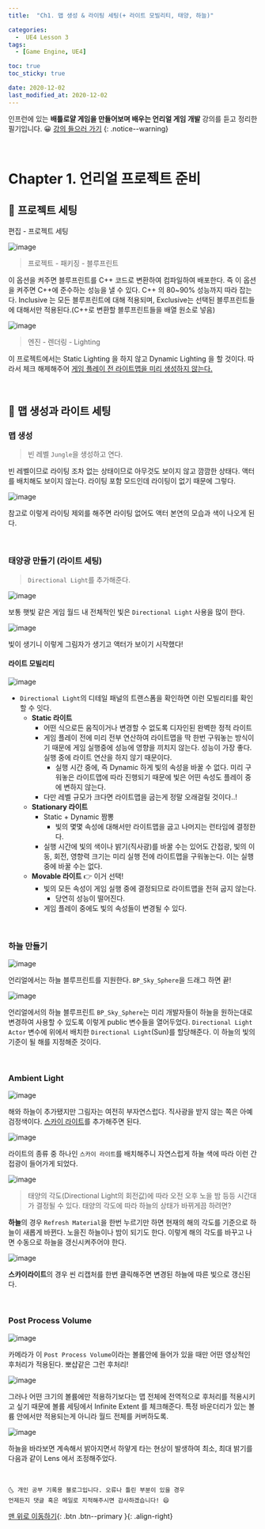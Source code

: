 ```yaml
---
title:  "Ch1. 맵 생성 & 라이팅 세팅(+ 라이트 모빌리티, 태양, 하늘)" 

categories:
  -  UE4 Lesson 3 
tags:
  - [Game Engine, UE4]

toc: true
toc_sticky: true

date: 2020-12-02
last_modified_at: 2020-12-02
---
```


인프런에 있는 **배틀로얄 게임을 만들어보며 배우는 언리얼 게임 개발** 강의를 듣고 정리한 필기입니다. 😀 [강의 들으러 가기](https://www.inflearn.com/course/unreal-%EC%96%B8%EB%A6%AC%EC%96%BC-%EA%B2%8C%EC%9E%84-%EA%B0%9C%EB%B0%9C-%EA%B0%95%EC%A2%8C#description)
{: .notice--warning}

<br>

# Chapter 1. 언리얼 프로젝트 준비

## 🚕 프로젝트 세팅

편집 - 프로젝트 세팅

![image](https://user-images.githubusercontent.com/42318591/100848992-3f4acb00-34c5-11eb-9135-f409a0dc542c.png)

> 프로젝트 - 패키징 - 블루프린트

이 옵션을 켜주면 블루프린트를 C++ 코드로 변환하여 컴파일하여 배포한다. 즉 이 옵션을 켜주면 C++에 준수하는 성능을 낼 수 있다. C++ 의 80~90% 성능까지 따라 잡는다. Inclusive 는 모든 블루프린트에 대해 적용되며, Exclusive는 선택된 블루프린트들에 대해서만 적용된다.(C++로 변환할 블루프린트들을 배열 원소로 넣음)

![image](https://user-images.githubusercontent.com/42318591/100849056-5be70300-34c5-11eb-9e1b-4b1a82d9e999.png)

> 엔진 - 렌더링 - Lighting

이 프로젝트에서는 Static Lighting 을 하지 않고 Dynamic Lighting 을 할 것이다. 따라서 체크 해제해주어 <u>게임 플레이 전 라이트맵을 미리 생성하지 않는다.</u>


<br>

## 🚗 맵 생성과 라이트 세팅

### 맵 생성

> 빈 레벨 `Jungle`을 생성하고 연다.

빈 레벨이므로 라이팅 조차 없는 상태이므로 아무것도 보이지 않고 깜깜한 상태다. 액터를 배치해도 보이지 않는다. 라이팅 포함 모드인데 라이팅이 없기 때문에 그렇다.

![image](https://user-images.githubusercontent.com/42318591/100850506-3ce97080-34c7-11eb-80e3-b697eed62c23.png)

참고로 이렇게 라이팅 제외를 해주면 라이팅 없어도 액터 본연의 모습과 색이 나오게 된다.

<br>

### 태양광 만들기 (라이트 세팅)

> `Directional Light`를 추가해준다.

![image](https://user-images.githubusercontent.com/42318591/100851486-a322c300-34c8-11eb-9696-b9d18e9839c8.png)

보통 햇빛 같은 게임 월드 내 전체적인 빛은 `Directional Light` 사용을 많이 한다.

![image](https://user-images.githubusercontent.com/42318591/100851666-d82f1580-34c8-11eb-8546-c47535b0204d.png)

빛이 생기니 이렇게 그림자가 생기고 액터가 보이기 시작했다!

#### 라이트 모빌리티 

![image](https://user-images.githubusercontent.com/42318591/100852301-a66a7e80-34c9-11eb-9e1e-6103c2c06121.png)

- `Directional Light`의 디테일 패널의 트랜스폼을 확인하면 이런 모빌리티를 확인할 수 잇다.
  - **Static 라이트**
    - 어떤 식으로든 움직이거나 변경할 수 없도록 디자인된 완벽한 정적 라이트
    - 게임 플레이 전에 미리 전부 연산하여 라이트맵을 딱 한번 구워놓는 방식이기 때문에 게임 실행중에 성능에 영향을 끼치지 않는다. 성능이 가장 좋다. 실행 중에 라이트 연산을 하지 않기 때문이다. 
      - 실행 시간 중에, 즉 Dynamic 하게 빛의 속성을 바꿀 수 없다. 미리 구워놓은 라이트맵에 따라 진행되기 때문에 빛은 어떤 속성도 플레이 중에 변하지 않는다.
    - 다만 레벨 규모가 크다면 라이트맵을 굽는게 정말 오래걸릴 것이다..! 
  - **Stationary 라이트**
    - Static + Dynamic 짬뽕
      - 빛의 몇몇 속성에 대해서만 라이트맵을 굽고 나머지는 런타임에 결정한다.
    - 실행 시간에 빛의 색이나 밝기(직사광)를 바꿀 수는 있어도 간접광, 빛의 이동, 회전, 영향력 크기는 미리 실행 전에 라이트맵을 구워놓는다. 이는 실행 중에 바꿀 수는 없다.
  - **Movable 라이트** 👉 이거 선택! 
    - 빛의 모든 속성이 게임 실행 중에 결정되므로 라이트맵을 전혀 굽지 않는다. 
      - 당연히 성능이 떨어진다. 
    - 게임 플레이 중에도 빛의 속성들이 변경될 수 있다.


<br>

### 하늘 만들기 

![image](https://user-images.githubusercontent.com/42318591/100852694-34466980-34ca-11eb-909a-4a4381544df5.png)

언리얼에서는 하늘 블루프린트를 지원한다. `BP_Sky_Sphere`을 드래그 하면 끝!

![image](https://user-images.githubusercontent.com/42318591/100852954-85eef400-34ca-11eb-8db0-de25ed39ad0c.png)

언리얼에서의 하늘 블루프린트 `BP_Sky_Sphere`는 미리 개발자들이 하늘을 원하는대로 변경하여 사용할 수 있도록 이렇게 public 변수들을 열어두었다. `Directional Light Actor` 변수에 위에서 배치한 `Directional Light`(Sun)를 할당해준다. 이 하늘의 빛의 기준이 될 해를 지정해준 것이다. 

<br>

### Ambient Light

![image](https://user-images.githubusercontent.com/42318591/100853202-d6fee800-34ca-11eb-9cda-f806e3922293.png)

해와 하늘이 추가됐지만 그림자는 여전히 부자연스럽다. 직사광을 받지 않는 쪽은 아예 검정색이다. <u>스카이 라이트</u>를 추가해주면 된다.

![image](https://user-images.githubusercontent.com/42318591/100853296-f39b2000-34ca-11eb-84d9-ee1fac05bfc5.png)

라이트의 종류 중 하나인 `스카이 라이트`를 배치해주니 자연스럽게 하늘 색에 따라 이런 간접광이 들어가게 되었다. 

![image](https://user-images.githubusercontent.com/42318591/100854848-e2531300-34cc-11eb-9606-43d578ccf70a.png)

> 태양의 각도(Directional Light의 회전값)에 따라 오전 오후 노을 밤 등등 시간대가 결정될 수 있다. 태양의 각도에 따라 하늘의 상태가 바뀌게끔 하려면?

**하늘**의 경우 `Refresh Material`을 한번 누르기만 하면 현재의 해의 각도를 기준으로 하늘이 새롭게 바뀐다. 노을진 하늘이나 밤이 되기도 한다. 이렇게 해의 각도를 바꾸고 나면 수동으로 하늘을 갱신시켜주어야 한다.

![image](https://user-images.githubusercontent.com/42318591/100854959-00207800-34cd-11eb-9b4f-514235deb8ee.png)

**스카이라이트**의 경우 씬 리캡처를 한번 클릭해주면 변경된 하늘에 따른 빛으로 갱신된다.

<br>

### Post Process Volume

![image](https://user-images.githubusercontent.com/42318591/100949577-ec692600-354d-11eb-837c-1595c978a0c7.png)

카메라가 이 `Post Process Volume`이라는 볼륨안에 들어가 있을 때만 어떤 영상적인 후처리가 적용된다. 뽀샵같은 그런 후처리! 

![image](https://user-images.githubusercontent.com/42318591/100855441-863cbe80-34cd-11eb-842a-c2bd071449a3.png)

그러나 어떤 크기의 볼륨에만 적용하기보다는 맵 전체에 전역적으로 후처리를 적용시키고 싶기 때문에 볼륨 세팅에서 Infinite Extent 를 체크해준다. 특정 바운더리가 있는 볼륨 안에서만 적용되는게 아니라 월드 전체를 커버하도록.

![image](https://user-images.githubusercontent.com/42318591/100856026-3d393a00-34ce-11eb-823d-b7850ed3d34d.png)

하늘을 바라보면 계속해서 밝아지면서 하얗게 타는 현상이 발생하여 최소, 최대 밝기를 다음과 같이 Lens 에서 조정해주었다.

<br>

    🌜 개인 공부 기록용 블로그입니다. 오류나 틀린 부분이 있을 경우 
    언제든지 댓글 혹은 메일로 지적해주시면 감사하겠습니다! 😄

[맨 위로 이동하기](#){: .btn .btn--primary }{: .align-right}